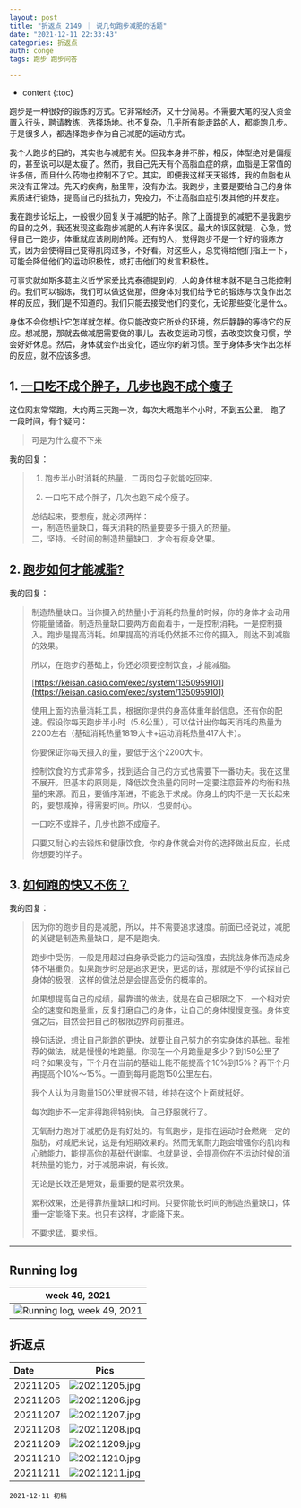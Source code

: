 ```yaml
---
layout: post
title: "折返点 2149 ｜ 说几句跑步减肥的话题"
date: "2021-12-11 22:33:43"
categories: 折返点
auth: conge
tags: 跑步 跑步问答

---
```

* content
{:toc}

跑步是一种很好的锻炼的方式。它非常经济，又十分简易。不需要大笔的投入资金置入行头，聘请教练，选择场地。也不复杂，几乎所有能走路的人，都能跑几步。于是很多人，都选择跑步作为自己减肥的运动方式。

我个人跑步的目的，其实也与减肥有关。但我本身并不胖，相反，体型绝对是偏瘦的，甚至说可以是太瘦了。然而，我自己先天有个高脂血症的病，血脂是正常值的许多倍，而且什么药物也控制不了它。其实，即便我这样天天锻炼，我的血脂也从来没有正常过。先天的疾病，胎里带，没有办法。我跑步，主要是要给自己的身体素质进行锻炼，提高自己的抵抗力，免疫力，不让高脂血症引发其他的并发症。

我在跑步论坛上，一般很少回复关于减肥的帖子。除了上面提到的减肥不是我跑步的目的之外，我还发现这些跑步减肥的人有许多误区。最大的误区就是，心急，觉得自己一跑步，体重就应该刷刷的降。还有的人，觉得跑步不是一个好的锻炼方式，因为会使得自己变得肌肉过多，不好看。对这些人，总觉得给他们指正一下，可能会降低他们的运动积极性，或打击他们的发言积极性。

可事实就如斯多葛主义哲学家爱比克泰德提到的，人的身体根本就不是自己能控制的。我们可以锻炼，我们可以做这做那，但身体对我们给予它的锻炼与饮食作出怎样的反应，我们是不知道的。我们只能去接受他们的变化，无论那些变化是什么。

身体不会你想让它怎样就怎样。你只能改变它所处的环境，然后静静的等待它的反应。想减肥，那就去做减肥需要做的事儿，去改变运动习惯，去改变饮食习惯，学会好好休息。然后，身体就会作出变化，适应你的新习惯。至于身体多快作出怎样的反应，就不应该多想。




## 1. [一口吃不成个胖子，几步也跑不成个瘦子 ](https://douc.cc/0WIDdc)

这位网友常常跑，大约两三天跑一次，每次大概跑半个小时，不到五公里。 跑了一段时间，有个疑问：

> 可是为什么瘦不下来

我的回复：

> 1. 跑步半小时消耗的热量，二两肉包子就能吃回来。
>
> 2. 一口吃不成个胖子，几次也跑不成个瘦子。
>
> 总结起来，要想瘦，就必须两样：  
> 一，制造热量缺口，每天消耗的热量要要多于摄入的热量。  
> 二，坚持。长时间的制造热量缺口，才会有瘦身效果。  

## 2. [跑步如何才能减脂?](https://douc.cc/0SSCsI)

>

我的回复：

> 制造热量缺口。当你摄入的热量小于消耗的热量的时候，你的身体才会动用你能量储备。制造热量缺口要两方面面着手，一是控制消耗，一是控制摄入。跑步是提高消耗。如果提高的消耗仍然抵不过你的摄入，则达不到减脂的效果。
>
> 所以，在跑步的基础上，你还必须要控制饮食，才能减脂。
>
> [https://keisan.casio.com/exec/system/1350959101](https://keisan.casio.com/exec/system/1350959101)
>
> 使用上面的热量消耗工具，根据你提供的身高体重年龄信息，还有你的配速。假设你每天跑步半小时（5.6公里），可以估计出你每天消耗的热量为2200左右（基础消耗热量1819大卡+运动消耗热量417大卡）。
>
> 你要保证你每天摄入的量，要低于这个2200大卡。
>
> 控制饮食的方式非常多，找到适合自己的方式也需要下一番功夫。我在这里不展开。但基本的原则是，降低饮食热量的同时一定要注意营养的均衡和热量的来源。而且，要循序渐进，不能急于求成。你身上的肉不是一天长起来的，要想减掉，得需要时间。所以，也要耐心。
>
> 一口吃不成胖子，几步也跑不成瘦子。
>
> 只要又耐心的去锻炼和健康饮食，你的身体就会对你的选择做出反应，长成你想要的样子。

## 3. [如何跑的快又不伤？ ](https://douc.cc/29LwTA)

>

我的回复：

> 因为你的跑步目的是减肥，所以，并不需要追求速度。前面已经说过，减肥的关键是制造热量缺口，是不是跑快。
>
> 跑步中受伤，一般是用超过自身承受能力的运动强度，去挑战身体而造成身体不堪重负。如果跑步时总是追求更快，更远的话，那就是不停的试探自己身体的极限，这样的做法总是会提高受伤的概率的。
>
> 如果想提高自己的成绩，最靠谱的做法，就是在自己极限之下，一个相对安全的速度和跑量重，反复打磨自己的身体，让自己的身体慢慢变强。身体变强之后，自然会把自己的极限边界向前推进。
>
> 换句话说，想让自己能跑的更快，就要让自己努力的夯实身体的基础。我推荐的做法，就是慢慢的堆跑量。你现在一个月跑量是多少？到150公里了吗？如果没有，下个月在当前的基础上能不能提高个10%到15%？再下个月再提高个10%～15%。一直到每月能跑150公里左右。
>
> 我个人认为月跑量150公里就很不错，维持在这个上面就挺好。
>
> 每次跑步不一定非得跑得特别快，自己舒服就行了。
>
> 无氧耐力跑对于减肥仍是有好处的。有氧跑步，是指在运动时会燃烧一定的脂肪，对减肥来说，这是有短期效果的。然而无氧耐力跑会增强你的肌肉和心肺能力，能提高你的基础代谢率。也就是说，会提高你在不运动时候的消耗热量的能力，对于减肥来说，有长效。
>
> 无论是长效还是短效，最重要的是累积效果。
>
> 累积效果，还是得靠热量缺口和时间。只要你能长时间的制造热量缺口，体重一定能降下来。也只有这样，才能降下来。
>
> 不要求猛，要求恒。

----

## Running log

|week 49, 2021|
|:----:|
|![Running log, week 49, 2021](/assets/images/折返点/2021_wk49.png)|


## 折返点

|Date|Pics|
|:----|:----:|
|20211205|![20211205.jpg](/assets/images/折返点/20211205.jpg)  |
|20211206|![20211206.jpg](/assets/images/折返点/20211206.jpg)  |
|20211207|![20211207.jpg](/assets/images/折返点/20211207.jpg)  |
|20211208|![20211208.jpg](/assets/images/折返点/20211208.jpg)  |
|20211209|![20211209.jpg](/assets/images/折返点/20211209.jpg)  |
|20211210|![20211210.jpg](/assets/images/折返点/20211210.jpg)  |
|20211211|![20211211.jpg](/assets/images/折返点/20211211.jpg)  |


```
2021-12-11 初稿
```
